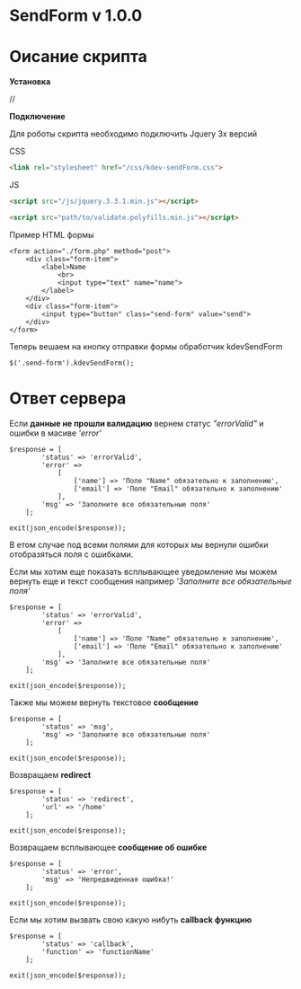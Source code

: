 **SendForm** v 1.0.0
====


Оисание скрипта
====
**Установка**

//

**Подключение**

Для роботы скрипта необходимо подключить Jquery 3х версий

CSS

```html
<link rel="stylesheet" href="/css/kdev-sendForm.css">

```

JS
```html
<script src="/js/jquery.3.3.1.min.js"></script>

<script src="path/to/validate.polyfills.min.js"></script>

```
Пример HTML формы

```
<form action="./form.php" method="post">
    <div class="form-item">
        <label>Name
            <br>
            <input type="text" name="name">
        </label>
    </div>
    <div class="form-item">
        <input type="button" class="send-form" value="send">
    </div>
</form>
```

Теперь вешаем на кнопку отправки формы обработчик kdevSendForm

```
$('.send-form').kdevSendForm();
```

Ответ сервера
===

Если **данные не прошли валидацию** вернем статус _"errorValid"_ и ошибки в масиве _'error'_

```
$response = [
        'status' => 'errorValid',
        'error' =>
            [
                ['name'] => 'Поле "Name" обязательно к заполнению',
                ['email'] => 'Поле "Email" обязательно к заполнению'
            ],
        'msg' => 'Заполните все обязательные поля'
    ];
    
exit(json_encode($response));
```
В етом случае под всеми полями для которых мы вернули ошибки отобразяться поля с ошибками.

Если мы хотим еще показать всплывающее уведомление мы можем вернуть еще и текст сообщения например _'Заполните все обязательные поля'_

```
$response = [
        'status' => 'errorValid',
        'error' =>
            [
                ['name'] => 'Поле "Name" обязательно к заполнению',
                ['email'] => 'Поле "Email" обязательно к заполнению'
            ],
        'msg' => 'Заполните все обязательные поля'
    ];
    
exit(json_encode($response));
```

Также мы можем вернуть текстовое **сообщение**

```
$response = [
        'status' => 'msg',
        'msg' => 'Заполните все обязательные поля'
    ];
    
exit(json_encode($response));
```

Возвращаем **redirect** 


```
$response = [
        'status' => 'redirect',
        'url' => '/home'
    ];
    
exit(json_encode($response));
```

Возвращаем всплывающее **сообщение об ошибке** 


```
$response = [
        'status' => 'error',
        'msg' => 'Непредвиденная ошибка!'
    ];
    
exit(json_encode($response));
```

Если мы хотим вызвать свою какую нибуть **callback функцию** 

```
$response = [
        'status' => 'callback',
        'function' => 'functionName'
    ];
    
exit(json_encode($response));
```